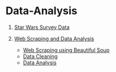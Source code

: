 # Data-Analysis
1) [Star Wars Survey Data](https://github.com/raofida75/PersonalProjects/blob/main/Data%20Analysis%20Projects/Star-wars-survey-data/Star%20wars%20survey.ipynb)
2) [Web Scraping and Data Analysis](https://github.com/raofida75/PersonalProjects/tree/main/Data%20Analysis%20Projects/Web%20Scraping%20and%20Analyzing%20movie%20data)
  
    - [Web Scraping using Beautiful Soup](https://bit.ly/3eonive)
    - [Data Cleaning](https://bit.ly/3el421T)
    - [Data Analysis](https://bit.ly/3oQ7o1A)
